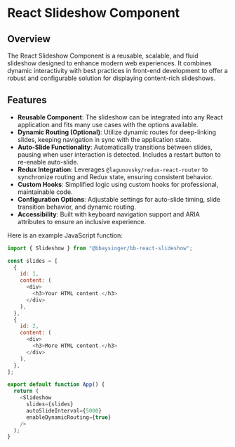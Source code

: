 # React Slideshow Component

## Overview

The React Slideshow Component is a reusable, scalable, and fluid slideshow designed to enhance modern web experiences. It combines dynamic interactivity with best practices in front-end development to offer a robust and configurable solution for displaying content-rich slideshows.

## Features

- **Reusable Component**: The slideshow can be integrated into any React application and fits many use cases with the options available.
- **Dynamic Routing (Optional)**: Utilize dynamic routes for deep-linking slides, keeping navigation in sync with the application state.
- **Auto-Slide Functionality**: Automatically transitions between slides, pausing when user interaction is detected. Includes a restart button to re-enable auto-slide.
- **Redux Integration**: Leverages `@lagunovsky/redux-react-router` to synchronize routing and Redux state, ensuring consistent behavior.
- **Custom Hooks**: Simplified logic using custom hooks for professional, maintainable code.
- **Configuration Options**: Adjustable settings for auto-slide timing, slide transition behavior, and dynamic routing.
- **Accessibility**: Built with keyboard navigation support and ARIA attributes to ensure an inclusive experience.

Here is an example JavaScript function:

```javascript
import { Slideshow } from "@bbaysinger/bb-react-slideshow";

const slides = [
  {
    id: 1,
    content: (
      <div>
        <h3>Your HTML content.</h3>
      </div>
    ),
  },
  {
    id: 2,
    content: (
      <div>
        <h3>More HTML content.</h3>
      </div>
    ),
  },
];

export default function App() {
  return (
    <Slideshow
      slides={slides}
      autoSlideInterval={5000}
      enableDynamicRouting={true}
    />
  );
}
```
